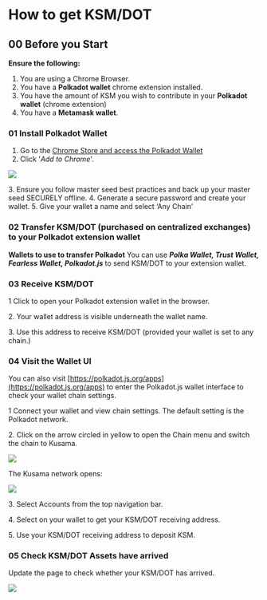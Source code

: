 # How to get KSM/DOT

## 00 **Before you Start** <a href="00-before-you-start" id="00-before-you-start"></a>

**Ensure the following:**

1. You are using a Chrome Browser.
2. You have a **Polkadot wallet** chrome extension installed.
3. You have the amount of KSM you wish to contribute in your **Polkadot wallet** (chrome extension)
4. You have a **Metamask wallet**.

### 01 Install Polkadot Wallet <a href="01-install-polkadot-wallet" id="01-install-polkadot-wallet"></a>

1. Go to the [Chrome Store and access the Polkadot Wallet](https://chrome.google.com/webstore/detail/polkadot%7Bjs%7D-extension/mopnmbcafieddcagagdcbnhejhlodfdd)
2. Click '_Add to Chrome_'.

![](https://lh3.googleusercontent.com/QM906bHydd7OF5nfIjfW2dbLKbfgiVkdehIIgOGzG\_GA3FMLQQ\_r8OXgR64xWEEpkr-\_wIe7NuRL5WiDg1QlLE\_LSiCiyQA453Cutsq5ZIABzacTCHmqXMeBbEpkuh5i88W\_GhlK=s0)

3\. Ensure you follow master seed best practices and back up your master seed SECURELY offline. 4. Generate a secure password and create your wallet. 5. Give your wallet a name and select ‘Any Chain'

### 02 Transfer KSM/DOT (purchased on centralized exchanges) to your Polkadot extension wallet <a href="02-transfer-ksm-to-your-polkadot-extension-wallet" id="02-transfer-ksm-to-your-polkadot-extension-wallet"></a>

**Wallets to use to transfer Polkadot** You can use _**Polka Wallet, Trust Wallet, Fearless Wallet, Polkadot.js**_ to send KSM/DOT to your extension wallet.

### 03 Receive KSM/DOT <a href="03-receive-ksm" id="03-receive-ksm"></a>

1 Click to open your Polkadot extension wallet in the browser.

2\. Your wallet address is visible underneath the wallet name.

3\. Use this address to receive KSM/DOT (provided your wallet is set to any chain.)

### 04 Visit the Wallet UI <a href="04-visit-the-wallet-ui" id="04-visit-the-wallet-ui"></a>

You can also visit [https://polkadot.js.org/apps](https://polkadot.js.org/apps) to enter the Polkadot.js wallet interface to check your wallet chain settings.

1 Connect your wallet and view chain settings. The default setting is the Polkadot network.

2\. Click on the arrow circled in yellow to open the Chain menu and switch the chain to Kusama.

![](https://lh3.googleusercontent.com/0u7l2ZoqDhgXxMS0nuYi-GOHwCsJHb-5RYiFNF1g9ionPM4VlOt-XJlVh2u1MPGlWrgs2XzEpEqlTtZxxFNTunFtuNzbJ\_JiTKoEbN8H\_3YRW7NsXHvwiqgfIExmz-2V03Kswk2k=s0)

The Kusama network opens:

![](https://lh4.googleusercontent.com/X9AjD2AbIio40oSTr\_Y-LTWmD6MMEZwCJ4Lax28nQjxBHF29Plxtxrey9qunXq7OBcy5uC8cpZ9NGmSbnw5BNK6tlpNmWzY42Mebh7JRsiBnaS00jwTUfUzjlVqKYPR4gZUEADrO=s0)

3\. Select Accounts from the top navigation bar.

4\. Select on your wallet to get your KSM/DOT receiving address.

5\. Use your KSM/DOT receiving address to deposit KSM.

### 05 Check KSM/DOT Assets have arrived <a href="05-check-ksm-assets-have-arrived" id="05-check-ksm-assets-have-arrived"></a>

Update the page to check whether your KSM/DOT has arrived.

![](https://lh3.googleusercontent.com/NIaRe8NbYUGM3tvy0lhAxx5Bi\_58KDyt\_W-13loecmDKpzmhQoyaZogAgovRnzt\_XJPP0RW-Mxy2jvnp13LCCH5wKhqrTxn04-3ZONEwf2\_Y9m75jBVR6cqFZ2\_tFrIQVGw9KU4X=s0)
